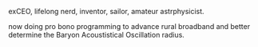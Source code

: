 exCEO, lifelong nerd, inventor, sailor, amateur astrphysicist.

now doing pro bono programming to advance rural broadband and better determine the Baryon Acoustistical Oscillation radius.

<!---
tevslin/tevslin is a ✨ special ✨ repository because its `README.md` (this file) appears on your GitHub profile.
You can click the Preview link to take a look at your changes.
--->
